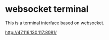 # websocket terminal

This is a terminal interface based on websocket. 

http://47.116.130.117:8081/
